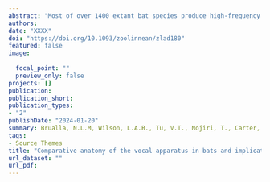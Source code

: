 ```yaml
---
abstract: "Most of over 1400 extant bat species produce high-frequency pulses with their larynx for echolocation. However, the debate about the evolutionary origin of laryngeal echolocation in bats remains unresolved. The morphology of the larynx is known to reflect vocal adaptation and thus can potentially help in resolving this controversy. However, the morphological variations of the larynx are poorly known in bats, and a complete anatomical study remains to be conducted. Here, we compare the 3D laryngeal morphology of 23 extant bat species of 11 different families reconstructed by using iodine contrast-enhanced X-ray microtomography techniques. We find that, contrary to previously thought, laryngeal muscle hypertrophy is not a characteristic of all bats and presents differential development. The larynges of Pteropodidae are morphologically similar to those of non-bat mammals. Two morphotypes are described among laryngeal echolocating bats, illustrating morphological differences between Rhinolophoidea and Yangochiroptera, with the main variations being the cricothyroid muscle volume and the shape of the cricoid and thyroid cartilages. For the first time we detail functional specialization for constant frequency echolocation among Rhinolophoidea. Lastly, the nasal-emitting taxa representing a polyphyletic group do not share the same laryngeal form, which raises questions about the potential modular nature of the bat larynx. Brualla, N.L.M, Wilson, L.A.B., Tu, V.T., Nojiri, T., Carter, R.T., Ngamprasertwong, T., Wannaprasert, T., Doube, M., Fuki, D., Koyabu, D. <br><b><i>Zoological Journal of the Linnean Society</i></b> (2024)"
authors:
date: "XXXX"
doi: "https://doi.org/10.1093/zoolinnean/zlad180"
featured: false
image:
 
  focal_point: ""
  preview_only: false
projects: []
publication: 
publication_short: 
publication_types:
- "2"
publishDate: "2024-01-20"
summary: Brualla, N.L.M, Wilson, L.A.B., Tu, V.T., Nojiri, T., Carter, R.T., Ngamprasertwong, T., Wannaprasert, T., Doube, M., Fuki, D., Koyabu, D. <br><b><i>Zoological Journal of the Linnean Society</i></b> (2024)<br><script type="text/javascript" src="https://d1bxh8uas1mnw7.cloudfront.net/assets/embed.js"></script><div class="altmetric-embed" data-badge-type="donut" data-altmetric-id="158504391"></div>
tags:
- Source Themes
title: "Comparative anatomy of the vocal apparatus in bats and implications for the diversity of laryngeal echolocation"
url_dataset: ""
url_pdf: 
---
```

